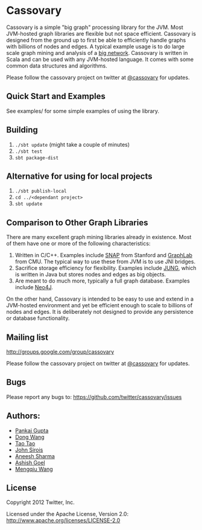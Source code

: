 # Cassovary
Cassovary is a simple "big graph" processing library for the JVM.
Most JVM-hosted graph libraries are flexible but not
space efficient. Cassovary is designed from the ground up to first be
able to efficiently handle graphs with billions of nodes
and edges. A typical example usage is to do large scale
graph mining and analysis of a <a href="http://twitter.com">big network</a>.
Cassovary is written in Scala and can be used with any JVM-hosted language.
It comes with some common data structures and algorithms.

Please follow the cassovary project on twitter at [@cassovary](http://twitter.com/cassovary)
for updates.

## Quick Start and Examples
See examples/ for some simple examples of using the library.

## Building
1. ```./sbt update``` (might take a couple of minutes)
2. ```./sbt test```
3. ```sbt package-dist```

## Alternative for using for local projects
1. ```./sbt publish-local```
2. ```cd ../<dependant project>```
3. ```sbt update```

## Comparison to Other Graph Libraries
There are many excellent graph mining libraries already in existence. Most of
them have one or more of the following characteristics:

1. Written in C/C++. Examples include [SNAP](http://snap.stanford.edu/) from Stanford and
[GraphLab](http://graphlab.org/) from CMU. The typical way to use these from JVM is to use
JNI bridges.
2. Sacrifice storage efficiency for flexibility. Examples include
[JUNG](http://jung.sourceforge.net/),
which is written in Java but stores nodes and edges as big objects.
3. Are meant to do much more, typically a full graph database. Examples include
[Neo4J](http://neo4j.org).

On the other hand, Cassovary is intended to be easy to use and extend in a JVM-hosted
environment and yet be efficient enough to scale to billions of nodes and edges.
It is deliberately not designed to provide any persistence or database functionality.

## Mailing list
http://groups.google.com/group/cassovary

Please follow the cassovary project on twitter at [@cassovary](http://twitter.com/cassovary)
for updates.

## Bugs
Please report any bugs to: <https://github.com/twitter/cassovary/issues>

## Authors:
* [Pankaj Gupta](http://twitter.com/pankaj)
* [Dong Wang](http://twitter.com/dongwang218)
* [Tao Tao](http://twitter.com/tao)
* [John Sirois](http://twitter.com/johnsirois)
* [Aneesh Sharma](http://twitter.com/aneeshs)
* [Ashish Goel](http://twitter.com/ashishgoel)
* [Mengqiu Wang](http://twitter.com/4ad)

## License
Copyright 2012 Twitter, Inc.

Licensed under the Apache License, Version 2.0: http://www.apache.org/licenses/LICENSE-2.0
